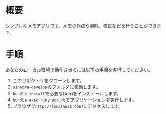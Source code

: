 # 概要
シンプルなメモアプリです。メモの作成や削除、修正などを行うことができます。
# 手順
あなたのローカル環境で動作させるには以下の手順を実行してください。

1. このリポジトリをクローンします。
1. ```sinatra-develop```のフォルダに移動します。
1. ```bundle install```で必要なGemをインストールします。
1. ```bundle exec ruby app.rb```でアプリケーションを実行します。
1. ブラウザで```http://localhost:4567```にアクセスします。
